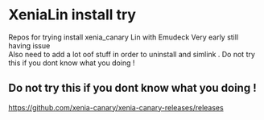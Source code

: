 # XeniaLin install  try

Repos for trying install xenia_canary Lin with Emudeck 
Very early still having issue  
Also need to add a lot oof stuff in order to uninstall and simlink .
Do not try this if you dont know what you doing !

## Do not try this if you dont know what you doing !


https://github.com/xenia-canary/xenia-canary-releases/releases
